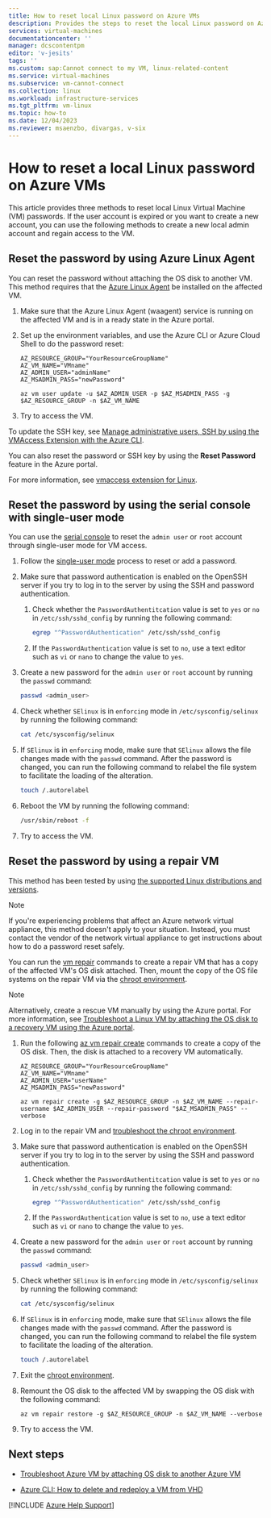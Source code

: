 ```yaml
---
title: How to reset local Linux password on Azure VMs
description: Provides the steps to reset the local Linux password on Azure VMs.
services: virtual-machines
documentationcenter: ''
manager: dcscontentpm
editor: 'v-jesits'
tags: ''
ms.custom: sap:Cannot connect to my VM, linux-related-content
ms.service: virtual-machines
ms.subservice: vm-cannot-connect
ms.collection: linux
ms.workload: infrastructure-services
ms.tgt_pltfrm: vm-linux
ms.topic: how-to
ms.date: 12/04/2023
ms.reviewer: msaenzbo, divargas, v-six
---
```


# How to reset a local Linux password on Azure VMs

This article provides three methods to reset local Linux Virtual Machine (VM) passwords. If the user account is expired or you want to create a new account, you can use the following methods to create a new local admin account and regain access to the VM.

## Reset the password by using Azure Linux Agent

You can reset the password without attaching the OS disk to another VM. This method requires that the [Azure Linux Agent](/azure/virtual-machines/extensions/agent-linux) be installed on the affected VM.

1. Make sure that the Azure Linux Agent (waagent) service is running on the affected VM and is in a ready state in the Azure portal.

2. Set up the environment variables, and use the Azure CLI or Azure Cloud Shell to do the password reset:

    ```azurecli
    AZ_RESOURCE_GROUP="YourResourceGroupName"
    AZ_VM_NAME="VMname"
    AZ_ADMIN_USER="adminName"
    AZ_MSADMIN_PASS="newPassword"

    az vm user update -u $AZ_ADMIN_USER -p $AZ_MSADMIN_PASS -g $AZ_RESOURCE_GROUP -n $AZ_VM_NAME
    ```

3. Try to access the VM.

To update the SSH key, see [Manage administrative users, SSH by using the VMAccess Extension with the Azure CLI](/azure/virtual-machines/extensions/vmaccess#update-ssh-key).

You can also reset the password or SSH key by using the **Reset Password** feature in the Azure portal.

For more information, see [vmaccess extension for Linux](/azure/virtual-machines/extensions/vmaccess).

## Reset the password by using the serial console with single-user mode

You can use the [serial console](serial-console-linux.md) to reset the `admin user` or `root` account through single-user mode for VM access.

1. Follow the [single-user mode](serial-console-grub-single-user-mode.md) process to reset or add a password.

2. Make sure that password authentication is enabled on the OpenSSH server if you try to log in to the server by using the SSH and password authentication.

    1. Check whether the `PasswordAuthentitcation` value is set to `yes` or `no` in `/etc/ssh/sshd_config` by running the following command:

        ```bash
        egrep "^PasswordAuthentication" /etc/ssh/sshd_config
        ```

    1. If the `PasswordAuthentication` value is set to `no`, use a text editor such as `vi` or `nano` to change the value to `yes`.

3. Create a new password for the `admin user` or `root` account by running the `passwd` command:

    ```bash
    passwd <admin_user>
    ```

4. Check whether `SElinux` is in `enforcing` mode in `/etc/sysconfig/selinux` by running the following command:

    ```bash
    cat /etc/sysconfig/selinux
    ```

5. If `SElinux` is in `enforcing` mode, make sure that `SElinux` allows the file changes made with the `passwd` command. After the password is changed, you can run the following command to relabel the file system to facilitate the loading of the alteration.

    ```bash
    touch /.autorelabel
    ```

6. Reboot the VM by running the following command:

    ```bash
    /usr/sbin/reboot -f
    ```

7. Try to access the VM.

## Reset the password by using a repair VM

This method has been tested by using [the supported Linux distributions and versions](/azure/virtual-machines/linux/endorsed-distros).

> [!NOTE]
> If you're experiencing problems that affect an Azure network virtual appliance, this method doesn't apply to your situation. Instead, you must contact the vendor of the network virtual appliance to get instructions about how to do a password reset safely.

You can run the [vm repair](/cli/azure/vm/repair) commands to create a repair VM that has a copy of the affected VM's OS disk attached. Then, mount the copy of the OS file systems on the repair VM via the [chroot environment](chroot-environment-linux.md).

> [!NOTE]
> Alternatively, create a rescue VM manually by using the Azure portal. For more information, see [Troubleshoot a Linux VM by attaching the OS disk to a recovery VM using the Azure portal](troubleshoot-recovery-disks-portal-linux.md).

1. Run the following [az vm repair create](/cli/azure/vm/repair) commands to create a copy of the OS disk. Then, the disk is attached to a recovery VM automatically.

    ```azurecli
    AZ_RESOURCE_GROUP="YourResourceGroupName"
    AZ_VM_NAME="VMname"
    AZ_ADMIN_USER="userName"
    AZ_MSADMIN_PASS="newPassword"

    az vm repair create -g $AZ_RESOURCE_GROUP -n $AZ_VM_NAME --repair-username $AZ_ADMIN_USER --repair-password "$AZ_MSADMIN_PASS" --verbose
    ```

2. Log in to the repair VM and [troubleshoot the chroot environment](chroot-environment-linux.md).

3. Make sure that password authentication is enabled on the OpenSSH server if you try to log in to the server by using the SSH and password authentication.

    1. Check whether the `PasswordAuthentitcation` value is set to `yes` or `no` in `/etc/ssh/sshd_config` by running the following command:

        ```bash
        egrep "^PasswordAuthentication" /etc/ssh/sshd_config
        ```

    1. If the `PasswordAuthentication` value is set to `no`, use a text editor such as `vi` or `nano` to change the value to `yes`.

4. Create a new password for the `admin user` or `root` account by running the `passwd` command:

    ```bash
    passwd <admin_user>
    ```

5. Check whether `SElinux` is in `enforcing` mode in `/etc/sysconfig/selinux` by running the following command:

    ```bash
    cat /etc/sysconfig/selinux
    ```

6. If `SElinux` is in `enforcing` mode, make sure that `SElinux` allows the file changes made with the `passwd` command. After the password is changed, you can run the following command to relabel the file system to facilitate the loading of the alteration.

    ```bash
    touch /.autorelabel
    ```

7. Exit the [chroot environment](chroot-environment-linux.md).

8. Remount the OS disk to the affected VM by swapping the OS disk with the following command:

    ```azurecli
    az vm repair restore -g $AZ_RESOURCE_GROUP -n $AZ_VM_NAME --verbose
    ```

9. Try to access the VM.

## Next steps

* [Troubleshoot Azure VM by attaching OS disk to another Azure VM](https://social.technet.microsoft.com/wiki/contents/articles/18710.troubleshoot-azure-vm-by-attaching-os-disk-to-another-azure-vm.aspx)

* [Azure CLI: How to delete and redeploy a VM from VHD](/archive/blogs/linuxonazure/azure-cli-how-to-delete-and-re-deploy-a-vm-from-vhd)

[!INCLUDE [Azure Help Support](../../../includes/azure-help-support.md)]
